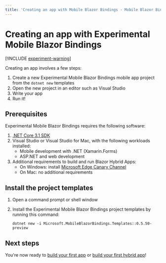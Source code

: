 ```yaml
---
title: 'Creating an app with Mobile Blazor Bindings - Mobile Blazor Bindings'
---
```


# Creating an app with Experimental Mobile Blazor Bindings

[!INCLUDE [experiment-warning](includes/experiment-warning.md)]

Creating an app involves a few steps:

1. Create a new Experimental Mobile Blazor Bindings mobile app project from the `dotnet new` templates
1. Open the new project in an editor such as Visual Studio
1. Write your app
1. Run it!

## Prerequisites

Experimental Mobile Blazor Bindings requires the following software:

1. [.NET Core 3.1 SDK](https://dotnet.microsoft.com/download)
1. Visual Studio or Visual Studio for Mac, with the following workloads installed:
   * Mobile development with .NET (Xamarin.Forms)
   * ASP.NET and web development
1. Additional requirements to build and run Blazor Hybrid Apps:
   * On Windows: install [Microsoft Edge Canary Channel](https://www.microsoftedgeinsider.com/download)
   * On Mac: no additional requirements

## Install the project templates

1. Open a command prompt or shell window
1. Install the Experimental Mobile Blazor Bindings project templates by running this command:

    ```shell
    dotnet new -i Microsoft.MobileBlazorBindings.Templates::0.5.50-preview
    ```

## Next steps

You're now ready to [build your first app](walkthroughs/build-first-app.md) or [build your first hybrid app](walkthroughs/build-first-hybrid-app.md)!
